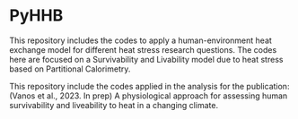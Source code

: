 # PyHHB
This repository includes the codes to apply a human-environment heat exchange model for different heat stress research questions. The codes here are focused on a  Survivability and Livability model due to heat stress based on Partitional Calorimetry.

This repository include the codes applied in the analysis for the publication: (Vanos et al., 2023. In prep) A physiological approach for assessing human survivability and liveability to heat in a changing climate. 
